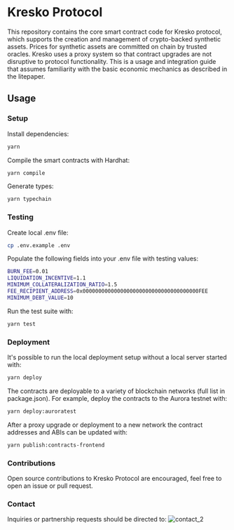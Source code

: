 # Kresko Protocol

This repository contains the core smart contract code for Kresko protocol, which supports the creation and management of crypto-backed synthetic assets. Prices for synthetic assets are committed on chain by trusted oracles. Kresko uses a proxy system so that contract upgrades are not disruptive to protocol functionality. This is a usage and integration guide that assumes familiarity with the basic economic mechanics as described in the litepaper.

## Usage

### Setup

Install dependencies:

```sh
yarn
```

Compile the smart contracts with Hardhat:

```sh
yarn compile
```

Generate types:

```sh
yarn typechain
```

### Testing

Create local .env file:
```sh
cp .env.example .env
```

Populate the following fields into your .env file with testing values: 
```sh
BURN_FEE=0.01
LIQUIDATION_INCENTIVE=1.1
MINIMUM_COLLATERALIZATION_RATIO=1.5
FEE_RECIPIENT_ADDRESS=0x0000000000000000000000000000000000000FEE
MINIMUM_DEBT_VALUE=10
```

Run the test suite with:

```sh
yarn test
```

### Deployment

It's possible to run the local deployment setup without a local server started with:

```sh
yarn deploy
```

The contracts are deployable to a variety of blockchain networks (full list in package.json). For example, deploy the contracts to the Aurora testnet with:

```sh
yarn deploy:auroratest
```

After a proxy upgrade or deployment to a new network the contract addresses and ABIs can be updated with:

```sh
yarn publish:contracts-frontend
```

### Contributions

Open source contributions to Kresko Protocol are encouraged, feel free to open an issue or pull request.

### Contact

Inquiries or partnership requests should be directed to: ![contact_2](https://user-images.githubusercontent.com/15370712/167093578-d6c0acd8-f32c-4ca3-b22e-76c2eef7f0e3.png)
